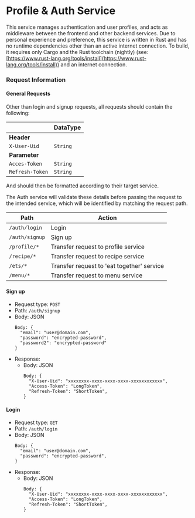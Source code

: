 # Profile & Auth Service

This service manages authentication and user profiles, and acts as middleware between the frontend and other backend services. Due to personal experience and preference, this service is written in Rust and has no runtime dependencies other than an active internet connection. To build, it requires only Cargo and the Rust toolchain (nightly) (see: [https://www.rust-lang.org/tools/install](https://www.rust-lang.org/tools/install)) and an internet connection.

### Request Information

#### General Requests

Other than login and signup requests, all requests should contain the following:<br>

|  | DataType |
|--|--|
| **Header** | |
| `X-User-Uid`| `String` |
| **Parameter** |  |
| `Acces-Token`| `String` |
| `Refresh-Token`| `String` |

And should then be formatted according to their target service.

The Auth service will validate these details before passing the request to the intended service, which will be identified by matching the request path.

| Path | Action |
|------|--------|
|`/auth/login` | Login |
|`/auth/signup` | Sign up |
|`/profile/*` | Transfer request to profile service |
|`/recipe/*` | Transfer request to recipe service |
|`/ets/*` | Transfer request to 'eat together' service |
|`/menu/*` | Transfer request to menu service |

#### Sign up

- Request type: `POST`
- Path: `/auth/signup`
- Body: JSON
  ```
  Body: {
    "email": "user@domain.com",
    "password": "encrypted-password",
    "password2": "encrypted-password"
  }
  ```
- Response:
  - Body: JSON
    ```
    Body: {
      "X-User-Uid": "xxxxxxxx-xxxx-xxxx-xxxx-xxxxxxxxxxxx",
      "Access-Token": "LongToken",
      "Refresh-Token": "ShortToken",
    }
    ```


#### Login

- Request type: `GET`
- Path: `/auth/login`
- Body: JSON
  ```
  Body: {
    "email": "user@domain.com",
    "password": "encrypted-password",
  }
  ```
- Response:
  - Body: JSON
    ```
    Body: {
      "X-User-Uid": "xxxxxxxx-xxxx-xxxx-xxxx-xxxxxxxxxxxx",
      "Access-Token": "LongToken",
      "Refresh-Token": "ShortToken",
    }
    ```

